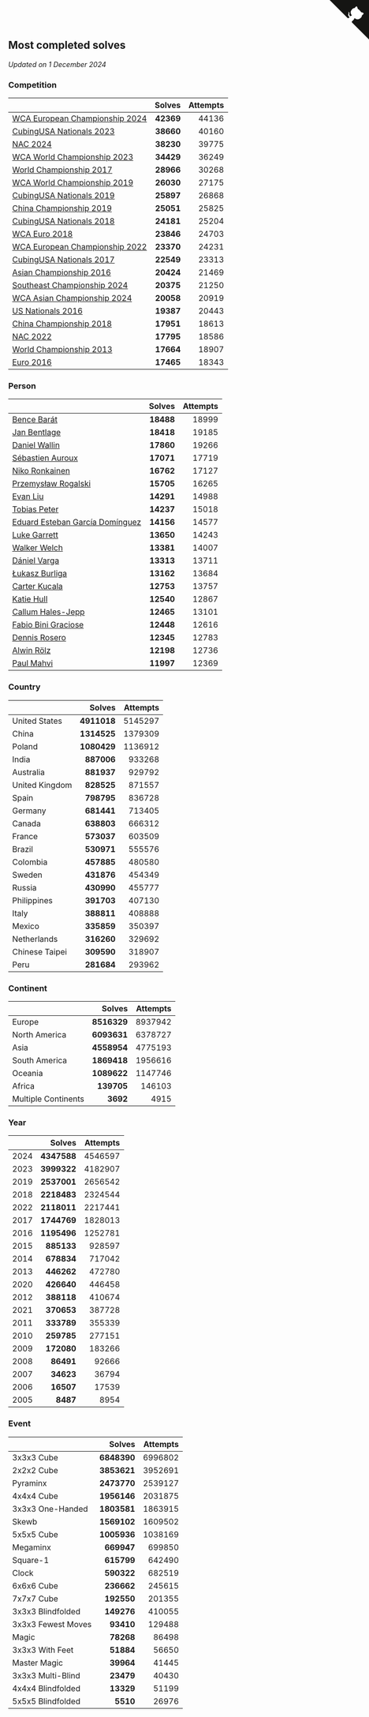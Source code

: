 ## Most completed solves

*Updated on  1 December 2024*


### Competition

|  | Solves | Attempts |
| :--- | ---: | ---: |
| [WCA European Championship 2024](https://www.worldcubeassociation.org/competitions/Euro2024) | **42369** | 44136 |
| [CubingUSA Nationals 2023](https://www.worldcubeassociation.org/competitions/CubingUSANationals2023) | **38660** | 40160 |
| [NAC 2024](https://www.worldcubeassociation.org/competitions/NAC2024) | **38230** | 39775 |
| [WCA World Championship 2023](https://www.worldcubeassociation.org/competitions/WC2023) | **34429** | 36249 |
| [World Championship 2017](https://www.worldcubeassociation.org/competitions/WC2017) | **28966** | 30268 |
| [WCA World Championship 2019](https://www.worldcubeassociation.org/competitions/WC2019) | **26030** | 27175 |
| [CubingUSA Nationals 2019](https://www.worldcubeassociation.org/competitions/CubingUSANationals2019) | **25897** | 26868 |
| [China Championship 2019](https://www.worldcubeassociation.org/competitions/ChinaChampionship2019) | **25051** | 25825 |
| [CubingUSA Nationals 2018](https://www.worldcubeassociation.org/competitions/CubingUSANationals2018) | **24181** | 25204 |
| [WCA Euro 2018](https://www.worldcubeassociation.org/competitions/Euro2018) | **23846** | 24703 |
| [WCA European Championship 2022](https://www.worldcubeassociation.org/competitions/Euro2022) | **23370** | 24231 |
| [CubingUSA Nationals 2017](https://www.worldcubeassociation.org/competitions/CubingUSANationals2017) | **22549** | 23313 |
| [Asian Championship 2016](https://www.worldcubeassociation.org/competitions/AsianChampionship2016) | **20424** | 21469 |
| [Southeast Championship 2024](https://www.worldcubeassociation.org/competitions/SoutheastChampionship2024) | **20375** | 21250 |
| [WCA Asian Championship 2024](https://www.worldcubeassociation.org/competitions/RubiksWCAAsianChampionship2024) | **20058** | 20919 |
| [US Nationals 2016](https://www.worldcubeassociation.org/competitions/USNationals2016) | **19387** | 20443 |
| [China Championship 2018](https://www.worldcubeassociation.org/competitions/ChinaChampionship2018) | **17951** | 18613 |
| [NAC 2022](https://www.worldcubeassociation.org/competitions/NAC2022) | **17795** | 18586 |
| [World Championship 2013](https://www.worldcubeassociation.org/competitions/WC2013) | **17664** | 18907 |
| [Euro 2016](https://www.worldcubeassociation.org/competitions/Euro2016) | **17465** | 18343 |

### Person

|  | Solves | Attempts |
| :--- | ---: | ---: |
| [Bence Barát](https://www.worldcubeassociation.org/persons/2008BARA01) | **18488** | 18999 |
| [Jan Bentlage](https://www.worldcubeassociation.org/persons/2010BENT01) | **18418** | 19185 |
| [Daniel Wallin](https://www.worldcubeassociation.org/persons/2013WALL03) | **17860** | 19266 |
| [Sébastien Auroux](https://www.worldcubeassociation.org/persons/2008AURO01) | **17071** | 17719 |
| [Niko Ronkainen](https://www.worldcubeassociation.org/persons/2010RONK01) | **16762** | 17127 |
| [Przemysław Rogalski](https://www.worldcubeassociation.org/persons/2013ROGA02) | **15705** | 16265 |
| [Evan Liu](https://www.worldcubeassociation.org/persons/2009LIUE01) | **14291** | 14988 |
| [Tobias Peter](https://www.worldcubeassociation.org/persons/2014PETE03) | **14237** | 15018 |
| [Eduard Esteban García Domínguez](https://www.worldcubeassociation.org/persons/2011EDUA01) | **14156** | 14577 |
| [Luke Garrett](https://www.worldcubeassociation.org/persons/2017GARR05) | **13650** | 14243 |
| [Walker Welch](https://www.worldcubeassociation.org/persons/2011WELC01) | **13381** | 14007 |
| [Dániel Varga](https://www.worldcubeassociation.org/persons/2008VARG01) | **13313** | 13711 |
| [Łukasz Burliga](https://www.worldcubeassociation.org/persons/2013BURL01) | **13162** | 13684 |
| [Carter Kucala](https://www.worldcubeassociation.org/persons/2015KUCA01) | **12753** | 13757 |
| [Katie Hull](https://www.worldcubeassociation.org/persons/2010HULL01) | **12540** | 12867 |
| [Callum Hales-Jepp](https://www.worldcubeassociation.org/persons/2012HALE01) | **12465** | 13101 |
| [Fabio Bini Graciose](https://www.worldcubeassociation.org/persons/2010GRAC02) | **12448** | 12616 |
| [Dennis Rosero](https://www.worldcubeassociation.org/persons/2010ROSE03) | **12345** | 12783 |
| [Alwin Rölz](https://www.worldcubeassociation.org/persons/2016ROLZ01) | **12198** | 12736 |
| [Paul Mahvi](https://www.worldcubeassociation.org/persons/2012MAHV01) | **11997** | 12369 |

### Country

|  | Solves | Attempts |
| :--- | ---: | ---: |
| United States | **4911018** | 5145297 |
| China | **1314525** | 1379309 |
| Poland | **1080429** | 1136912 |
| India | **887006** | 933268 |
| Australia | **881937** | 929792 |
| United Kingdom | **828525** | 871557 |
| Spain | **798795** | 836728 |
| Germany | **681441** | 713405 |
| Canada | **638803** | 666312 |
| France | **573037** | 603509 |
| Brazil | **530971** | 555576 |
| Colombia | **457885** | 480580 |
| Sweden | **431876** | 454349 |
| Russia | **430990** | 455777 |
| Philippines | **391703** | 407130 |
| Italy | **388811** | 408888 |
| Mexico | **335859** | 350397 |
| Netherlands | **316260** | 329692 |
| Chinese Taipei | **309590** | 318907 |
| Peru | **281684** | 293962 |

### Continent

|  | Solves | Attempts |
| :--- | ---: | ---: |
| Europe | **8516329** | 8937942 |
| North America | **6093631** | 6378727 |
| Asia | **4558954** | 4775193 |
| South America | **1869418** | 1956616 |
| Oceania | **1089622** | 1147746 |
| Africa | **139705** | 146103 |
| Multiple Continents | **3692** | 4915 |

### Year

|  | Solves | Attempts |
| :--- | ---: | ---: |
| 2024 | **4347588** | 4546597 |
| 2023 | **3999322** | 4182907 |
| 2019 | **2537001** | 2656542 |
| 2018 | **2218483** | 2324544 |
| 2022 | **2118011** | 2217441 |
| 2017 | **1744769** | 1828013 |
| 2016 | **1195496** | 1252781 |
| 2015 | **885133** | 928597 |
| 2014 | **678834** | 717042 |
| 2013 | **446262** | 472780 |
| 2020 | **426640** | 446458 |
| 2012 | **388118** | 410674 |
| 2021 | **370653** | 387728 |
| 2011 | **333789** | 355339 |
| 2010 | **259785** | 277151 |
| 2009 | **172080** | 183266 |
| 2008 | **86491** | 92666 |
| 2007 | **34623** | 36794 |
| 2006 | **16507** | 17539 |
| 2005 | **8487** | 8954 |

### Event

|  | Solves | Attempts |
| :--- | ---: | ---: |
| 3x3x3 Cube | **6848390** | 6996802 |
| 2x2x2 Cube | **3853621** | 3952691 |
| Pyraminx | **2473770** | 2539127 |
| 4x4x4 Cube | **1956146** | 2031875 |
| 3x3x3 One-Handed | **1803581** | 1863915 |
| Skewb | **1569102** | 1609502 |
| 5x5x5 Cube | **1005936** | 1038169 |
| Megaminx | **669947** | 699850 |
| Square-1 | **615799** | 642490 |
| Clock | **590322** | 682519 |
| 6x6x6 Cube | **236662** | 245615 |
| 7x7x7 Cube | **192550** | 201355 |
| 3x3x3 Blindfolded | **149276** | 410055 |
| 3x3x3 Fewest Moves | **93410** | 129488 |
| Magic | **78268** | 86498 |
| 3x3x3 With Feet | **51884** | 56650 |
| Master Magic | **39964** | 41445 |
| 3x3x3 Multi-Blind | **23479** | 40430 |
| 4x4x4 Blindfolded | **13329** | 51199 |
| 5x5x5 Blindfolded | **5510** | 26976 |


<a href="https://github.com/jonatanklosko/wca_statistics" class="github-corner" aria-label="View source on Github"><svg width="80" height="80" viewBox="0 0 250 250" style="fill:#151513; color:#fff; position: absolute; top: 0; border: 0; right: 0;" aria-hidden="true"><path d="M0,0 L115,115 L130,115 L142,142 L250,250 L250,0 Z"></path><path d="M128.3,109.0 C113.8,99.7 119.0,89.6 119.0,89.6 C122.0,82.7 120.5,78.6 120.5,78.6 C119.2,72.0 123.4,76.3 123.4,76.3 C127.3,80.9 125.5,87.3 125.5,87.3 C122.9,97.6 130.6,101.9 134.4,103.2" fill="currentColor" style="transform-origin: 130px 106px;" class="octo-arm"></path><path d="M115.0,115.0 C114.9,115.1 118.7,116.5 119.8,115.4 L133.7,101.6 C136.9,99.2 139.9,98.4 142.2,98.6 C133.8,88.0 127.5,74.4 143.8,58.0 C148.5,53.4 154.0,51.2 159.7,51.0 C160.3,49.4 163.2,43.6 171.4,40.1 C171.4,40.1 176.1,42.5 178.8,56.2 C183.1,58.6 187.2,61.8 190.9,65.4 C194.5,69.0 197.7,73.2 200.1,77.6 C213.8,80.2 216.3,84.9 216.3,84.9 C212.7,93.1 206.9,96.0 205.4,96.6 C205.1,102.4 203.0,107.8 198.3,112.5 C181.9,128.9 168.3,122.5 157.7,114.1 C157.9,116.9 156.7,120.9 152.7,124.9 L141.0,136.5 C139.8,137.7 141.6,141.9 141.8,141.8 Z" fill="currentColor" class="octo-body"></path></svg></a><style>.github-corner:hover .octo-arm{animation:octocat-wave 560ms ease-in-out}@keyframes octocat-wave{0%,100%{transform:rotate(0)}20%,60%{transform:rotate(-25deg)}40%,80%{transform:rotate(10deg)}}@media (max-width:500px){.github-corner:hover .octo-arm{animation:none}.github-corner .octo-arm{animation:octocat-wave 560ms ease-in-out}}</style>
